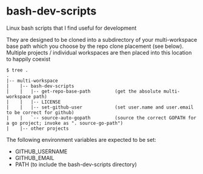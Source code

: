 # bash-dev-scripts

Linux bash scripts that I find useful for development

They are designed to be cloned into a subdirectory of your multi-workspace base path which you choose by the repo clone placement (see below).  Multiple projects / individual workspaces are then placed into this location to happily coexist

    $ tree .
    .
    |-- multi-workspace
    |    |-- bash-dev-scripts
    |    |   |-- get-repo-base-path         (get the absolute multi-workspace path)
    |    |   |-- LICENSE
    |    |   |-- set-github-user            (set user.name and user.email to be correct for github)
    |    |   `-- source-auto-gopath         (source the correct GOPATH for a go project; invoke as ". source-go-path")
    |    |-- other projects

The following environment variables are expected to be set:
* GITHUB_USERNAME
* GITHUB_EMAIL
* PATH (to include the bash-dev-scripts directory)
